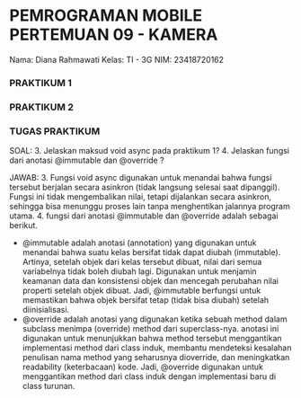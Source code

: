 # PEMROGRAMAN MOBILE PERTEMUAN 09 - KAMERA

Nama: Diana Rahmawati
Kelas: TI - 3G
NIM: 23418720162


### PRAKTIKUM 1

### PRAKTIKUM 2

### TUGAS PRAKTIKUM
SOAL:
3. Jelaskan maksud void async pada praktikum 1?
4. Jelaskan fungsi dari anotasi @immutable dan @override ?

JAWAB: 
3. Fungsi void async digunakan untuk menandai bahwa fungsi tersebut berjalan secara asinkron (tidak langsung selesai saat dipanggil). Fungsi ini tidak mengembalikan nilai, tetapi dijalankan secara asinkron, sehingga bisa menunggu proses lain tanpa menghentikan jalannya program utama.
4. fungsi dari anotasi @immutable dan @override adalah sebagai berikut.
- @immutable adalah anotasi (annotation) yang digunakan untuk menandai bahwa suatu kelas bersifat tidak dapat diubah (immutable). Artinya, setelah objek dari kelas tersebut dibuat, nilai dari semua variabelnya tidak boleh diubah lagi. Digunakan untuk menjamin keamanan data dan konsistensi objek dan mencegah perubahan nilai properti setelah objek dibuat. Jadi, @immutable berfungsi untuk memastikan bahwa objek bersifat tetap (tidak bisa diubah) setelah diinisialisasi.
- @override adalah anotasi yang digunakan ketika sebuah method dalam subclass menimpa (override) method dari superclass-nya. anotasi ini digunakan untuk menunjukkan bahwa method tersebut menggantikan implementasi method dari class induk, membantu mendeteksi kesalahan penulisan nama method yang seharusnya dioverride, dan meningkatkan readability (keterbacaan) kode. Jadi, @override digunakan untuk menggantikan method dari class induk dengan implementasi baru di class turunan.
